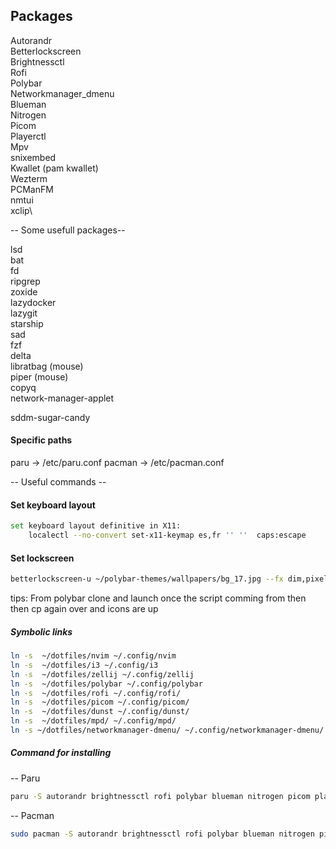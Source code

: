 ## Packages
Autorandr\
Betterlockscreen\
Brightnessctl\
Rofi\
Polybar\
Networkmanager_dmenu\
Blueman\
Nitrogen\
Picom\
Playerctl\
Mpv\
snixembed\
Kwallet (pam kwallet)\
Wezterm\
PCManFM\
nmtui\
xclip\


-- Some usefull packages--

lsd\
bat\
fd\
ripgrep\
zoxide\
lazydocker\
lazygit\
starship\
sad\
fzf\
delta\
libratbag (mouse)\
piper (mouse)\
copyq\
network-manager-applet


sddm-sugar-candy

#### Specific paths
paru -> /etc/paru.conf
pacman -> /etc/pacman.conf



-- Useful commands --

#### Set keyboard layout
```sh 
set keyboard layout definitive in X11:
    localectl --no-convert set-x11-keymap es,fr '' ''  caps:escape
```

#### Set lockscreen
```sh
betterlockscreen-u ~/polybar-themes/wallpapers/bg_17.jpg --fx dim,pixel
```


tips: From polybar clone and launch once the script comming from then then cp again over and icons are up

##### Symbolic links
```sh
ln -s  ~/dotfiles/nvim ~/.config/nvim
ln -s  ~/dotfiles/i3 ~/.config/i3
ln -s  ~/dotfiles/zellij ~/.config/zellij
ln -s  ~/dotfiles/polybar ~/.config/polybar
ln -s  ~/dotfiles/rofi ~/.config/rofi/
ln -s  ~/dotfiles/picom ~/.config/picom/
ln -s  ~/dotfiles/dunst ~/.config/dunst/
ln -s  ~/dotfiles/mpd/ ~/.config/mpd/
ln -s ~/dotfiles/networkmanager-dmenu/ ~/.config/networkmanager-dmenu/
```

##### Command for installing

-- Paru
```sh
paru -S autorandr brightnessctl rofi polybar blueman nitrogen picom playerctl mpv snixembed kwallet-pam wezterm pcmanfm nmtui xclip lsd bat fd ripgrep zoxide lazydocker lazygit starship sad fzf delta libratbag piper copyq network-manager-applet bob docker sddm-sugar-candy kwalletmanager 1password discord firefox spectacle spotify pavucontrol arandr microsoft-edge-stable-bin surrealist rustup go gcc cmake meld nvidia xournal freeoffice ttf-jetbrains-mono-nerd ttf-fira-code-nerd ttf-ms-fonts wine peek noto-fonts-emoji
```


-- Pacman
```sh
sudo pacman -S autorandr brightnessctl rofi polybar blueman nitrogen picom playerctl mpv kwallet-pam wezterm pcmanfm xclip lsd batcmdfd ripgrep zoxide lazygit starship sad fzf libratbag piper copyq network-manager-applet bob docker kwalletmanager discord firefox spectacle pavucontrol arandr rustup go gcc cmake meld nvidia xournal wine
```
